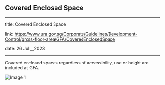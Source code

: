 ## Covered Enclosed Space
---
title: Covered Enclosed Space

link: https://www.ura.gov.sg/Corporate/Guidelines/Development-Control/gross-floor-area/GFA/CoveredEnclosedSpace

date: 26 Jul __2023

---


Covered enclosed spaces regardless of accessibility, use or height are included as GFA.

![Image 1](https://www.ura.gov.sg/-/media/Corporate/Guidelines/Development-control/GFA/GFA-07-Covered-enclosed-space_final.jpg) 



